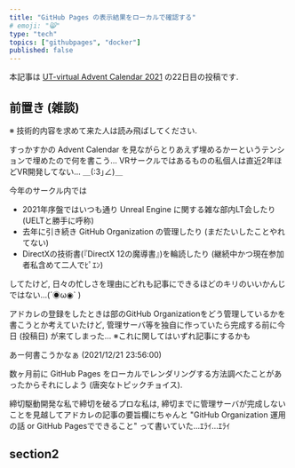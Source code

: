 ```yaml
---
title: "GitHub Pages の表示結果をローカルで確認する"
# emoji: "😸"
type: "tech"
topics: ["githubpages", "docker"]
published: false
---
```


本記事は [UT-virtual Advent Calendar 2021](https://qiita.com/advent-calendar/2021/ut-virtual) の22日目の投稿です.

## 前置き (雑談)

※ 技術的内容を求めて来た人は読み飛ばしてください.

すっかすかの Advent Calendar を見ながらとりあえず埋めるかーというテンションで埋めたので何を書こう...
VRサークルではあるものの私個人は直近2年ほどVR開発してない... ＿(:3｣∠)＿

今年のサークル内では

- 2021年序盤ではいつも通り Unreal Engine に関する雑な部内LT会したり (UELTと勝手に呼称)
- 去年に引き続き GitHub Organization の管理したり (まだたいしたことやれてない)
- DirectXの技術書(『DirectX 12の魔導書』)を輪読したり (継続中かつ現在参加者私含めて二人でﾋﾟｴﾝ)

してたけど, 日々の忙しさを理由にどれも記事にできるほどのキリのいいかんじではない...(´◉ω◉` )

アドカレの登録をしたときは部のGitHub Organizationをどう管理しているかを書こうとか考えていたけど,
管理サーバ等を独自に作っていたら完成する前に今日 (投稿日) が来てしまった...
※これに関してはいずれ記事にするかも

あー何書こうかなぁ (2021/12/21 23:56:00)

数ヶ月前に GitHub Pages をローカルでレンダリングする方法調べたことがあったからそれにしよう (唐突なトピックチョイス).

締切駆動開発な私で締切を破るプロな私は, 締切までに管理サーバが完成しないことを見越してアドカレの記事の要旨欄にちゃんと "GitHub Organization 運用の話 or GitHub Pagesでできること" って書いていた...ｴﾗｲ...ｴﾗｲ

## section2
